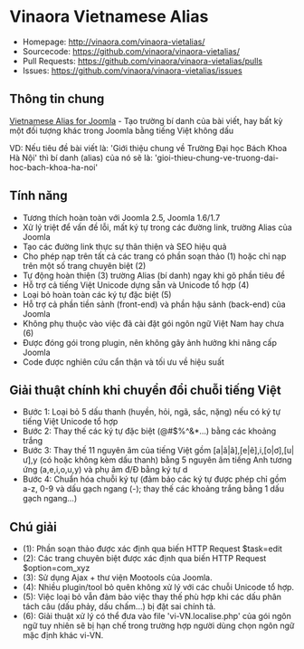 Vinaora Vietnamese Alias
========================

* Homepage: http://vinaora.com/vinaora-vietalias/
* Sourcecode: https://github.com/vinaora/vinaora-vietalias/
* Pull Requests: https://github.com/vinaora/vinaora-vietalias/pulls
* Issues: https://github.com/vinaora/vinaora-vietalias/issues

Thông tin chung
---------------
[Vietnamese Alias for Joomla](http://vinaora.com/vinaora-vietalias/) - Tạo trường bí danh của bài viết, hay bất kỳ một đối tượng khác trong Joomla bằng tiếng Việt không dấu

VD: Nếu tiêu đề bài viết là: 'Giới thiệu chung về Trường Đại học Bách Khoa Hà Nội' thì bí danh (alias) của nó sẽ là: 'gioi-thieu-chung-ve-truong-dai-hoc-bach-khoa-ha-noi'

Tính năng
---------
* Tương thích hoàn toàn với Joomla 2.5, Joomla 1.6/1.7
* Xử lý triệt để vấn đề lỗi, mất ký tự trong các đường link, trường Alias của Joomla
* Tạo các đường link thực sự thân thiện và SEO hiệu quả
* Cho phép nạp trên tất cả các trang có phần soạn thảo (1) hoặc chỉ nạp trên một số trang chuyên biệt (2)
* Tự động hoàn thiện (3) trường Alias (bí danh) ngay khi gõ phần tiêu đề
* Hỗ trợ cả tiếng Việt Unicode dựng sẵn và Unicode tổ hợp (4)
* Loại bỏ hoàn toàn các ký tự đặc biệt (5)
* Hỗ trợ cả phần tiền sảnh (front-end) và phần hậu sảnh (back-end) của Joomla
* Không phụ thuộc vào việc đã cài đặt gói ngôn ngữ Việt Nam hay chưa (6)
* Được đóng gói trong plugin, nên không gây ảnh hưởng khi nâng cấp Joomla
* Code được nghiên cứu cẩn thận và tối ưu về hiệu suất

Giải thuật chính khi chuyển đổi chuỗi tiếng Việt
------------------------------------------------
* Bước 1: Loại bỏ 5 dấu thanh (huyền, hỏi, ngã, sắc, nặng) nếu có ký tự tiếng Việt Unicode tổ hợp
* Bước 2: Thay thế các ký tự đặc biệt (@#$%^&*...) bằng các khoảng trắng
* Bước 3: Thay thế 11 nguyên âm của tiếng Việt gồm [a|ă|â],[e|ê],i,[o|ơ],[u|ư],y (có hoặc không kèm dấu thanh) bằng 5 nguyên âm tiếng Anh tương ứng (a,e,i,o,u,y) và phụ âm đ/Đ bằng ký tự d
* Bước 4: Chuẩn hóa chuỗi ký tự (đảm bảo các ký tự được phép chỉ gồm a-z, 0-9 và dấu gạch ngang (-); thay thế các khoảng trắng bằng 1 dấu gạch ngang...)

Chú giải
--------
* (1): Phần soạn thảo được xác định qua biến HTTP Request $task=edit
* (2): Các trang chuyên biệt được xác định qua biến HTTP Request $option=com_xyz
* (3): Sử dụng Ajax + thư viện Mootools của Joomla.
* (4): Nhiều plugin/tool bỏ quên không xử lý với các chuỗi Unicode tổ hợp.
* (5): Việc loại bỏ vẫn đảm bảo việc thay thế phù hợp khi các dấu phân tách câu (dấu phảy, dấu chấm...) bị đặt sai chính tả.
* (6): Giải thuật xử lý có thể đưa vào file 'vi-VN.localise.php' của gói ngôn ngữ tuy nhiên sẽ bị hạn chế trong trường hợp người dùng chọn ngôn ngữ mặc định khác vi-VN.